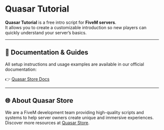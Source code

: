 # Quasar Tutorial

**Quasar Tutorial** is a free intro script for **FiveM servers**.  
It allows you to create a customizable introduction so new players can quickly understand your server’s basics.

---

## 📖 Documentation & Guides

All setup instructions and usage examples are available in our official documentation:  

👉 [Quasar Store Docs](https://docs.quasar-store.com)

---

## 🌐 About Quasar Store

We are a FiveM development team providing high-quality scripts and systems to help server owners create unique and immersive experiences.  
Discover more resources at [Quasar Store](https://www.quasar-store.com).
